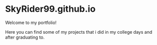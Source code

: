 # SkyRider99.github.io

Welcome to my portfolio!

Here you can find some of my projects that i did in my college days and after graduating to. 
